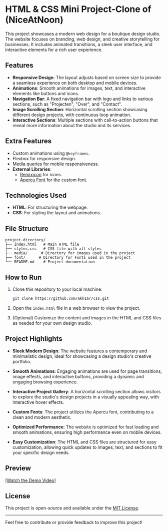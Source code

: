 # HTML & CSS Mini Project-Clone of (NiceAtNoon)

This project showcases a modern web design for a boutique design studio. The website focuses on branding, web design, and creative storytelling for businesses. It includes animated transitions, a sleek user interface, and interactive elements for a rich user experience.

## Features

- **Responsive Design**: The layout adjusts based on screen size to provide a seamless experience on both desktop and mobile devices.
- **Animations**: Smooth animations for images, text, and interactive elements like buttons and icons.
- **Navigation Bar**: A fixed navigation bar with logo and links to various sections, such as "Projecten", "Over", and "Contact".
- **Image Scrolling Section**: Horizontal scrolling section showcasing different design projects, with continuous loop animation.
- **Interactive Sections**: Multiple sections with call-to-action buttons that reveal more information about the studio and its services.

## Extra Features
  - Custom animations using `@keyframes`.
  - Flexbox for responsive design.
  - Media queries for mobile responsiveness.
- **External Libraries**:
  - [Remixicon](https://remixicon.com/) for icons.
  - [Apercu Font](https://www.fontsquirrel.com/fonts/apercu) for the custom font.

## Technologies Used
- **HTML**: For structuring the webpage.
- **CSS**: For styling the layout and animations.

## File Structure
```
project-directory/
├── index.html   # Main HTML file
├── styles.css   # CSS file with all styles
├── media/      # Directory for images used in the project
├── font/      # Directory for Fonts used in the project
└── README.md    # Project documentation
```

## How to Run

1. Clone this repository to your local machine:
    ```bash
    git clone https://github.com/akh1ar/css.git
    ```

2. Open the `index.html` file in a web browser to view the project.

3. (Optional) Customize the content and images in the HTML and CSS files as needed for your own design studio.

## Project Highlights

- **Sleek Modern Design**: The website features a contemporary and minimalistic design, ideal for showcasing a design studio's creative portfolio.
  
- **Smooth Animations**: Engaging animations are used for page transitions, image effects, and interactive buttons, providing a dynamic and engaging browsing experience.

- **Interactive Project Gallery**: A horizontal scrolling section allows visitors to explore the studio's design projects in a visually appealing way, with interactive hover effects.

- **Custom Fonts**: The project utilizes the Apercu font, contributing to a clean and modern aesthetic.

- **Optimized Performance**: The website is optimized for fast loading and smooth animations, ensuring high performance even on mobile devices.

- **Easy Customization**: The HTML and CSS files are structured for easy customization, allowing quick updates to images, text, and sections to fit your specific design needs.

## Preview
[[Watch the Demo Video]](https://drive.google.com/file/d/1Nt-3XjkviiO3XjngcOPQKPPhyDi2QanR/view?usp=sharing?autoplay=1)

## License

This project is open-source and available under the [MIT License](LICENSE).

---

Feel free to contribute or provide feedback to improve this project!
